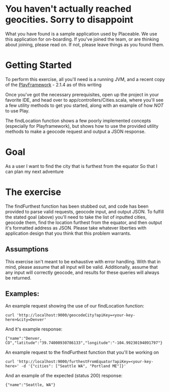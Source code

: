 You haven't actually reached geocities.  Sorry to disappoint
=====================================

What you have found is a sample application used by Placeable.  We use this application for on-boarding.
If you've joined the team, or are thinking about joining, please read on.  If not, please leave things as you found them.

# Getting Started
To perform this exercise, all you'll need is a running JVM, and a recent copy of the [PlayFramework](http://www.playframework.com/download) - 2.1.4 as of this writing

Once you've got the necessary prerequisites, open up the project in your favorite IDE, and head over to app/controllers/Cities.scala,
where you'll see a few utility methods to get you started, along with an example of how *NOT* to use Play.

The findLocation function shows a few poorly implemented concepts (especially for Playframework), but shows how to use the provided utility methods to make a geocode request
and output a JSON response.

# Goal
As a user
I want to find the city that is furthest from the equator
So that I can plan my next adventure

# The exercise
The findFurthest function has been stubbed out, and code has been provided to parse valid requests, geocode input, and output JSON.
To fulfill the stated goal (above) you'll need to take the list of inputted cities, geocode them, find the location furthest
from the equator, and then output it's formatted address as JSON.  Please take whatever liberties with application design that you
think that this problem warrants.

## Assumptions
This exercise isn't meant to be exhaustive with error handling.  With that in mind, please assume that all input will be valid.
Additionally, assume that any input will correctly geocode, and results for these queries will always be returned.

## Examples:
An example request showing the use of our findLocation function:

    curl 'http://localhost:9000/geocodeCity?apiKey=<your-key-here>&city=Denver'

And it's example response:

    {"name":"Denver, CO","latitude":"39.74000930786133","longitude":"-104.99230194091797"}

An example request to the findFurthest function that you'll be working on

    curl 'http://localhost:9000/furthestFromEquator?apiKey=<your-key-here>' -d '{"cities": ["Seattle WA", "Portland ME"]}'

And an example of the expected (status 200) response:

    {"name":"Seattle, WA"}

